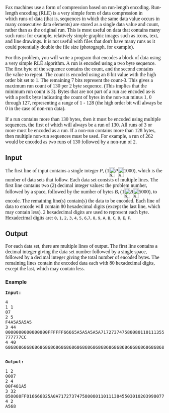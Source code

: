 <p style="font-family: 'Times New Roman'; font-size: medium;">Fax machines use a form of compression based on&nbsp;run-length encoding. Run-length encoding (RLE) is a very simple form of data compression in which&nbsp;runs&nbsp;of data (that is, sequences in which the same data value occurs in many consecutive data elements) are stored as a single data value and count, rather than as the original run. This is most useful on data that contains many such runs: for example, relatively simple graphic images such as icons, text, and line drawings. It is not useful with files that don't have many runs as it could potentially double the file size (photograph, for example).</p>
<p style="font-family: 'Times New Roman'; font-size: medium;">For this problem, you will write a program that encodes a block of data using a very simple RLE algorithm. A&nbsp;run&nbsp;is encoded using a two byte sequence. The first byte of the sequence contains the&nbsp;count, and the second contains the&nbsp;value&nbsp;to repeat. The&nbsp;count&nbsp;is encoded using an 8 bit value with the high order bit set to 1. The remaining 7 bits represent the&nbsp;count-3. This gives a maximum run count of 130 per 2 byte sequence. (This implies that the minimum run count is 3). Bytes that are not part of a&nbsp;run&nbsp;are encoded as-is with a prefix byte indicating the count of bytes in the&nbsp;non-run&nbsp;minus 1, 0 through 127, representing a range of 1 - 128 (the high order bit will always be 0 in the case of&nbsp;non-run&nbsp;data).</p>
<p style="font-family: 'Times New Roman'; font-size: medium;">If a run contains more than 130 bytes, then it must be encoded using multiple sequences, the first of which will always be a run of 130. All&nbsp;runs&nbsp;of 3 or more&nbsp;must&nbsp;be encoded as a&nbsp;run. If a&nbsp;non-run&nbsp;contains more than 128 bytes, then multiple non-run sequences must be used. For example, a run of 262 would be encoded as two runs of 130 followed by a non-run of 2.</p>
<h2>Input</h2>
<p style="font-family: 'Times New Roman'; font-size: medium;">The first line of input contains a single integer&nbsp;<em>P</em>,&nbsp;(1<img src="file://YqPSXGhI.png" border="0" alt="$ \le$" width="18" height="31" align="MIDDLE"><em>P</em><img src="file://FoVdmoM0.png" border="0" alt="$ \le$" width="18" height="31" align="MIDDLE">1000), which is the number of data sets that follow. Each data set consists of multiple lines. The first line contains two (2) decimal integer values: the problem number, followed by a space, followed by the number of bytes&nbsp;<em>B</em>,&nbsp;(1<img src="file://45n0j2kc.png" border="0" alt="$ \le$" width="18" height="31" align="MIDDLE"><em>B</em><img src="file://SwSIkk6L.png" border="0" alt="$ \le$" width="18" height="31" align="MIDDLE">5000), to encode. The remaining line(s) contain(s) the data to be encoded. Each line of data to encode will contain 80&nbsp;hexadecimal digits&nbsp;(except the last line, which may contain less). 2&nbsp;hexadecimal digits&nbsp;are used to represent each byte. Hexadecimal digits are:&nbsp;<tt>0</tt>,&nbsp;<tt>1</tt>,&nbsp;<tt>2</tt>,&nbsp;<tt>3</tt>,&nbsp;<tt>4</tt>,&nbsp;<tt>5</tt>,&nbsp;<tt>6</tt>,<tt>7</tt>,&nbsp;<tt>8</tt>,&nbsp;<tt>9</tt>,&nbsp;<tt>A</tt>,&nbsp;<tt>B</tt>,&nbsp;<tt>C</tt>,&nbsp;<tt>D</tt>,&nbsp;<tt>E</tt>,&nbsp;<tt>F</tt>.</p>
<h2>Output</h2>
<p style="font-family: 'Times New Roman'; font-size: medium;">For each data set, there are multiple lines of output. The first line contains a decimal integer giving the data set number followed by a single space, followed by a decimal integer giving the total number of encoded bytes. The remaining lines contain the encoded data each with 80 hexadecimal digits, except the last, which may contain less.</p>
<h3>Example</h3>
<pre><strong>Input:</strong>
<pre>4 
1 1 
07 
2 5 
F4A5A5A5A5 
3 44 
0000000000000000FFFFFF66665A5A5A5A5A71727374758008011011135555555555555501020399 
777777CC 
4 40 
68686868686868686868686868686868686868686868686868686868686868686868686868686868</pre>
<strong>Output:</strong>
<pre>1 2 
0007 
2 4 
00F481A5 
3 32 
850080FF016666825A0A717273747580080110111384550301020399807700CC 
4 2 
A568</pre>
</pre>